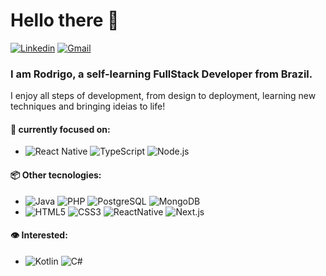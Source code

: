 # Hello there 👋
[![Linkedin](https://img.shields.io/badge/-LinkedIn-blue?style=plastic&logo=Linkedin&logoColor=white)](https://www.linkedin.com/in/rod-lemos/)
[![Gmail](https://img.shields.io/badge/-Gmail-c14438?style=plastic&logo=Gmail&logoColor=white)](mailto:rodrigosllemos@gmail.com)

### I am Rodrigo, a self-learning FullStack Developer from Brazil. 
I enjoy all steps of development, from design to deployment, learning new techniques and bringing ideias to life!

#### :electric_plug: currently focused on: 
  - ![React Native](https://img.shields.io/badge/-ReactNative-333?style=flat&logo=React&logoColor=61DAFB)
  ![TypeScript](https://img.shields.io/badge/-TypeScript-333?style=flat&logo=TypeScript&logoColor=#3178C6)
  ![Node.js](https://img.shields.io/badge/-Node.js-333?style=flat&logo=Node.js&logoColor=339933)
  
  
#### :package: Other tecnologies: 
  - ![Java](https://img.shields.io/badge/-Java-333?style=flat&logo=Java&logoColor=007396)
  ![PHP](https://img.shields.io/badge/-PHP-333?style=flat&logo=PHP&logoColor=777BB4)
  ![PostgreSQL](https://img.shields.io/badge/-PostgreSQL-333?style=flat&logo=PostgreSQL&logoColor=4479A1)
  ![MongoDB](https://img.shields.io/badge/-MongoDB-333?style=flat&logo=MongoDB&logoColor=47A248)
  - ![HTML5](https://img.shields.io/badge/-HTML5-333?style=flat&logo=HTML5&logoColor=E34F26)
  ![CSS3](https://img.shields.io/badge/-CSS3-333?style=flat&logo=CSS3&logoColor=1572B6)
  ![ReactNative](https://img.shields.io/badge/-React-333?style=flat&logo=React&logoColor=61DAFB)
  ![Next.js](https://img.shields.io/badge/-Next.js-333?style=flat&logo=Next.js&logoColor=white)
  
  #### :eye: Interested:
   - ![Kotlin](https://img.shields.io/badge/-Kotlin-333?style=flat&logo=Kotlin&logoColor=7F52FF)
   ![C#](https://img.shields.io/badge/-C%20Sharp-333?style=flat&logo=CSharp&logoColor=239120)
